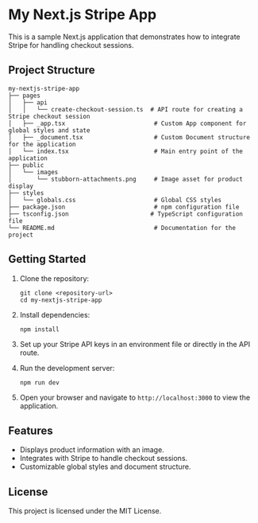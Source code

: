 # My Next.js Stripe App

This is a sample Next.js application that demonstrates how to integrate Stripe for handling checkout sessions.

## Project Structure

```
my-nextjs-stripe-app
├── pages
│   ├── api
│   │   └── create-checkout-session.ts  # API route for creating a Stripe checkout session
│   ├── _app.tsx                         # Custom App component for global styles and state
│   ├── _document.tsx                    # Custom Document structure for the application
│   └── index.tsx                        # Main entry point of the application
├── public
│   └── images
│       └── stubborn-attachments.png     # Image asset for product display
├── styles
│   └── globals.css                      # Global CSS styles
├── package.json                         # npm configuration file
├── tsconfig.json                       # TypeScript configuration file
└── README.md                            # Documentation for the project
```

## Getting Started

1. Clone the repository:
   ```
   git clone <repository-url>
   cd my-nextjs-stripe-app
   ```

2. Install dependencies:
   ```
   npm install
   ```

3. Set up your Stripe API keys in an environment file or directly in the API route.

4. Run the development server:
   ```
   npm run dev
   ```

5. Open your browser and navigate to `http://localhost:3000` to view the application.

## Features

- Displays product information with an image.
- Integrates with Stripe to handle checkout sessions.
- Customizable global styles and document structure.

## License

This project is licensed under the MIT License.